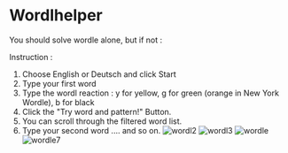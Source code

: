 # Wordlhelper

You should solve wordle alone, but if not :

Instruction : 
1. Choose English or Deutsch and click Start
2. Type your first word 
3. Type the wordl reaction :  y for yellow, g for green (orange in New York Wordle), b for black
4. Click the "Try word and pattern!" Button.
5. You can scroll through the filtered word list.
6. Type your second word  .... and so on.
![wordl2](https://user-images.githubusercontent.com/39668645/190090819-336b3754-51d5-48c4-8e29-f5c111d9764b.PNG)
![wordl3](https://user-images.githubusercontent.com/39668645/190090933-f9d9e07b-a926-4e23-9ddd-45237e2d298d.PNG)
![wordle](https://user-images.githubusercontent.com/39668645/190091309-9e0a6439-2988-42ac-8336-b2845c66924a.PNG)
![wordle7](https://user-images.githubusercontent.com/39668645/190091362-f88fe910-bd44-4a38-bfef-20cd2c5e2b84.PNG)
